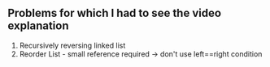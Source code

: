 ## Problems for which I had to see the video explanation 
1. Recursively reversing linked list
2. Reorder List - small reference required -> don't use left==right condition
